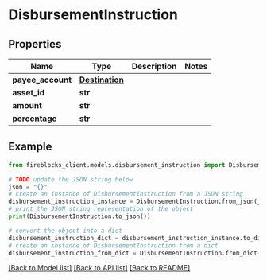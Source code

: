 # DisbursementInstruction


## Properties

Name | Type | Description | Notes
------------ | ------------- | ------------- | -------------
**payee_account** | [**Destination**](Destination.md) |  | 
**asset_id** | **str** |  | 
**amount** | **str** |  | 
**percentage** | **str** |  | 

## Example

```python
from fireblocks_client.models.disbursement_instruction import DisbursementInstruction

# TODO update the JSON string below
json = "{}"
# create an instance of DisbursementInstruction from a JSON string
disbursement_instruction_instance = DisbursementInstruction.from_json(json)
# print the JSON string representation of the object
print(DisbursementInstruction.to_json())

# convert the object into a dict
disbursement_instruction_dict = disbursement_instruction_instance.to_dict()
# create an instance of DisbursementInstruction from a dict
disbursement_instruction_from_dict = DisbursementInstruction.from_dict(disbursement_instruction_dict)
```
[[Back to Model list]](../README.md#documentation-for-models) [[Back to API list]](../README.md#documentation-for-api-endpoints) [[Back to README]](../README.md)


